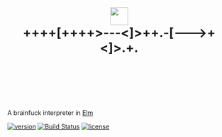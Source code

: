 <h1 align="center">
	<br/>
	<br/>
	<br/>
	<img src="https://avatars0.githubusercontent.com/u/4359353?v=3&s=280" width=40 />
	<br />
	++++[++++>---<]>++.-[--->+<]>.+.
	<br/>
	<br/>
	<br/>
	<br/>
</h1>

A brainfuck interpreter in [Elm](http://elm-lang.org/)

[![version](https://img.shields.io/badge/version-2.0.3-green.svg?style=flat-square)](http://package.elm-lang.org/packages/robinpokorny/elm-brainfuck/)
[![Build Status](https://img.shields.io/badge/build-passed-brightgreen.svg?style=flat-square)](https://semaphoreci.com/robinpokorny/elm-brainfuck)
[![license](https://img.shields.io/badge/license-MIT-blue.svg?style=flat-square)](LICENSE)

